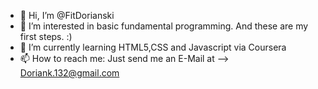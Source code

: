 - 👋 Hi, I’m @FitDorianski
- 👀 I’m interested in basic fundamental programming. And these are my first steps. :)
- 🌱 I’m currently learning HTML5,CSS and Javascript via Coursera 
- 📫 How to reach me: Just send me an E-Mail at --> Doriank.132@gmail.com

<!---
FitDorianski/FitDorianski is a ✨ special ✨ repository because its `README.md` (this file) appears on your GitHub profile.
You can click the Preview link to take a look at your changes.
--->
